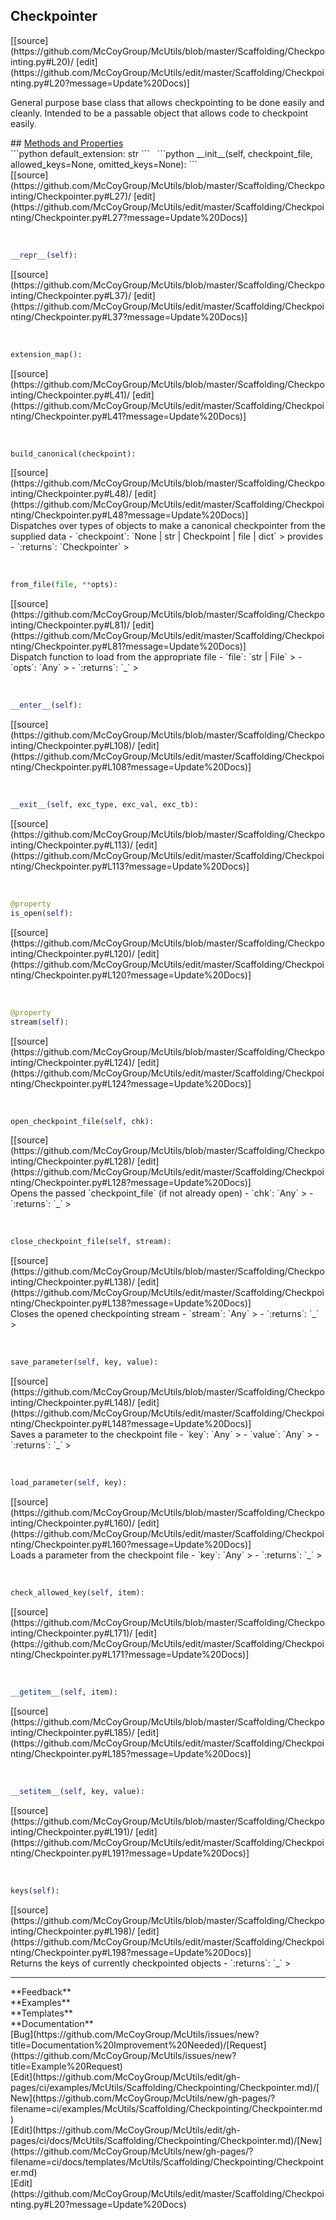 ## <a id="McUtils.Scaffolding.Checkpointing.Checkpointer">Checkpointer</a> 

<div class="docs-source-link" markdown="1">
[[source](https://github.com/McCoyGroup/McUtils/blob/master/Scaffolding/Checkpointing.py#L20)/
[edit](https://github.com/McCoyGroup/McUtils/edit/master/Scaffolding/Checkpointing.py#L20?message=Update%20Docs)]
</div>

General purpose base class that allows checkpointing to be done easily and cleanly.
Intended to be a passable object that allows code to checkpoint easily.







<div class="collapsible-section">
 <div class="collapsible-section collapsible-section-header" markdown="1">
## <a class="collapse-link" data-toggle="collapse" href="#methods" markdown="1"> Methods and Properties</a> <a class="float-right" data-toggle="collapse" href="#methods"><i class="fa fa-chevron-down"></i></a>
 </div>
 <div class="collapsible-section collapsible-section-body collapse show" id="methods" markdown="1">
 ```python
default_extension: str
```
<a id="McUtils.Scaffolding.Checkpointing.Checkpointer.__init__" class="docs-object-method">&nbsp;</a> 
```python
__init__(self, checkpoint_file, allowed_keys=None, omitted_keys=None): 
```
<div class="docs-source-link" markdown="1">
[[source](https://github.com/McCoyGroup/McUtils/blob/master/Scaffolding/Checkpointing/Checkpointer.py#L27)/
[edit](https://github.com/McCoyGroup/McUtils/edit/master/Scaffolding/Checkpointing/Checkpointer.py#L27?message=Update%20Docs)]
</div>


<a id="McUtils.Scaffolding.Checkpointing.Checkpointer.__repr__" class="docs-object-method">&nbsp;</a> 
```python
__repr__(self): 
```
<div class="docs-source-link" markdown="1">
[[source](https://github.com/McCoyGroup/McUtils/blob/master/Scaffolding/Checkpointing/Checkpointer.py#L37)/
[edit](https://github.com/McCoyGroup/McUtils/edit/master/Scaffolding/Checkpointing/Checkpointer.py#L37?message=Update%20Docs)]
</div>


<a id="McUtils.Scaffolding.Checkpointing.Checkpointer.extension_map" class="docs-object-method">&nbsp;</a> 
```python
extension_map(): 
```
<div class="docs-source-link" markdown="1">
[[source](https://github.com/McCoyGroup/McUtils/blob/master/Scaffolding/Checkpointing/Checkpointer.py#L41)/
[edit](https://github.com/McCoyGroup/McUtils/edit/master/Scaffolding/Checkpointing/Checkpointer.py#L41?message=Update%20Docs)]
</div>


<a id="McUtils.Scaffolding.Checkpointing.Checkpointer.build_canonical" class="docs-object-method">&nbsp;</a> 
```python
build_canonical(checkpoint): 
```
<div class="docs-source-link" markdown="1">
[[source](https://github.com/McCoyGroup/McUtils/blob/master/Scaffolding/Checkpointing/Checkpointer.py#L48)/
[edit](https://github.com/McCoyGroup/McUtils/edit/master/Scaffolding/Checkpointing/Checkpointer.py#L48?message=Update%20Docs)]
</div>
Dispatches over types of objects to make a canonical checkpointer
from the supplied data
  - `checkpoint`: `None | str | Checkpoint | file | dict`
    > provides
  - `:returns`: `Checkpointer`
    >


<a id="McUtils.Scaffolding.Checkpointing.Checkpointer.from_file" class="docs-object-method">&nbsp;</a> 
```python
from_file(file, **opts): 
```
<div class="docs-source-link" markdown="1">
[[source](https://github.com/McCoyGroup/McUtils/blob/master/Scaffolding/Checkpointing/Checkpointer.py#L81)/
[edit](https://github.com/McCoyGroup/McUtils/edit/master/Scaffolding/Checkpointing/Checkpointer.py#L81?message=Update%20Docs)]
</div>
Dispatch function to load from the appropriate file
  - `file`: `str | File`
    > 
  - `opts`: `Any`
    > 
  - `:returns`: `_`
    >


<a id="McUtils.Scaffolding.Checkpointing.Checkpointer.__enter__" class="docs-object-method">&nbsp;</a> 
```python
__enter__(self): 
```
<div class="docs-source-link" markdown="1">
[[source](https://github.com/McCoyGroup/McUtils/blob/master/Scaffolding/Checkpointing/Checkpointer.py#L108)/
[edit](https://github.com/McCoyGroup/McUtils/edit/master/Scaffolding/Checkpointing/Checkpointer.py#L108?message=Update%20Docs)]
</div>


<a id="McUtils.Scaffolding.Checkpointing.Checkpointer.__exit__" class="docs-object-method">&nbsp;</a> 
```python
__exit__(self, exc_type, exc_val, exc_tb): 
```
<div class="docs-source-link" markdown="1">
[[source](https://github.com/McCoyGroup/McUtils/blob/master/Scaffolding/Checkpointing/Checkpointer.py#L113)/
[edit](https://github.com/McCoyGroup/McUtils/edit/master/Scaffolding/Checkpointing/Checkpointer.py#L113?message=Update%20Docs)]
</div>


<a id="McUtils.Scaffolding.Checkpointing.Checkpointer.is_open" class="docs-object-method">&nbsp;</a> 
```python
@property
is_open(self): 
```
<div class="docs-source-link" markdown="1">
[[source](https://github.com/McCoyGroup/McUtils/blob/master/Scaffolding/Checkpointing/Checkpointer.py#L120)/
[edit](https://github.com/McCoyGroup/McUtils/edit/master/Scaffolding/Checkpointing/Checkpointer.py#L120?message=Update%20Docs)]
</div>


<a id="McUtils.Scaffolding.Checkpointing.Checkpointer.stream" class="docs-object-method">&nbsp;</a> 
```python
@property
stream(self): 
```
<div class="docs-source-link" markdown="1">
[[source](https://github.com/McCoyGroup/McUtils/blob/master/Scaffolding/Checkpointing/Checkpointer.py#L124)/
[edit](https://github.com/McCoyGroup/McUtils/edit/master/Scaffolding/Checkpointing/Checkpointer.py#L124?message=Update%20Docs)]
</div>


<a id="McUtils.Scaffolding.Checkpointing.Checkpointer.open_checkpoint_file" class="docs-object-method">&nbsp;</a> 
```python
open_checkpoint_file(self, chk): 
```
<div class="docs-source-link" markdown="1">
[[source](https://github.com/McCoyGroup/McUtils/blob/master/Scaffolding/Checkpointing/Checkpointer.py#L128)/
[edit](https://github.com/McCoyGroup/McUtils/edit/master/Scaffolding/Checkpointing/Checkpointer.py#L128?message=Update%20Docs)]
</div>
Opens the passed `checkpoint_file` (if not already open)
  - `chk`: `Any`
    > 
  - `:returns`: `_`
    >


<a id="McUtils.Scaffolding.Checkpointing.Checkpointer.close_checkpoint_file" class="docs-object-method">&nbsp;</a> 
```python
close_checkpoint_file(self, stream): 
```
<div class="docs-source-link" markdown="1">
[[source](https://github.com/McCoyGroup/McUtils/blob/master/Scaffolding/Checkpointing/Checkpointer.py#L138)/
[edit](https://github.com/McCoyGroup/McUtils/edit/master/Scaffolding/Checkpointing/Checkpointer.py#L138?message=Update%20Docs)]
</div>
Closes the opened checkpointing stream
  - `stream`: `Any`
    > 
  - `:returns`: `_`
    >


<a id="McUtils.Scaffolding.Checkpointing.Checkpointer.save_parameter" class="docs-object-method">&nbsp;</a> 
```python
save_parameter(self, key, value): 
```
<div class="docs-source-link" markdown="1">
[[source](https://github.com/McCoyGroup/McUtils/blob/master/Scaffolding/Checkpointing/Checkpointer.py#L148)/
[edit](https://github.com/McCoyGroup/McUtils/edit/master/Scaffolding/Checkpointing/Checkpointer.py#L148?message=Update%20Docs)]
</div>
Saves a parameter to the checkpoint file
  - `key`: `Any`
    > 
  - `value`: `Any`
    > 
  - `:returns`: `_`
    >


<a id="McUtils.Scaffolding.Checkpointing.Checkpointer.load_parameter" class="docs-object-method">&nbsp;</a> 
```python
load_parameter(self, key): 
```
<div class="docs-source-link" markdown="1">
[[source](https://github.com/McCoyGroup/McUtils/blob/master/Scaffolding/Checkpointing/Checkpointer.py#L160)/
[edit](https://github.com/McCoyGroup/McUtils/edit/master/Scaffolding/Checkpointing/Checkpointer.py#L160?message=Update%20Docs)]
</div>
Loads a parameter from the checkpoint file
  - `key`: `Any`
    > 
  - `:returns`: `_`
    >


<a id="McUtils.Scaffolding.Checkpointing.Checkpointer.check_allowed_key" class="docs-object-method">&nbsp;</a> 
```python
check_allowed_key(self, item): 
```
<div class="docs-source-link" markdown="1">
[[source](https://github.com/McCoyGroup/McUtils/blob/master/Scaffolding/Checkpointing/Checkpointer.py#L171)/
[edit](https://github.com/McCoyGroup/McUtils/edit/master/Scaffolding/Checkpointing/Checkpointer.py#L171?message=Update%20Docs)]
</div>


<a id="McUtils.Scaffolding.Checkpointing.Checkpointer.__getitem__" class="docs-object-method">&nbsp;</a> 
```python
__getitem__(self, item): 
```
<div class="docs-source-link" markdown="1">
[[source](https://github.com/McCoyGroup/McUtils/blob/master/Scaffolding/Checkpointing/Checkpointer.py#L185)/
[edit](https://github.com/McCoyGroup/McUtils/edit/master/Scaffolding/Checkpointing/Checkpointer.py#L185?message=Update%20Docs)]
</div>


<a id="McUtils.Scaffolding.Checkpointing.Checkpointer.__setitem__" class="docs-object-method">&nbsp;</a> 
```python
__setitem__(self, key, value): 
```
<div class="docs-source-link" markdown="1">
[[source](https://github.com/McCoyGroup/McUtils/blob/master/Scaffolding/Checkpointing/Checkpointer.py#L191)/
[edit](https://github.com/McCoyGroup/McUtils/edit/master/Scaffolding/Checkpointing/Checkpointer.py#L191?message=Update%20Docs)]
</div>


<a id="McUtils.Scaffolding.Checkpointing.Checkpointer.keys" class="docs-object-method">&nbsp;</a> 
```python
keys(self): 
```
<div class="docs-source-link" markdown="1">
[[source](https://github.com/McCoyGroup/McUtils/blob/master/Scaffolding/Checkpointing/Checkpointer.py#L198)/
[edit](https://github.com/McCoyGroup/McUtils/edit/master/Scaffolding/Checkpointing/Checkpointer.py#L198?message=Update%20Docs)]
</div>
Returns the keys of currently checkpointed
objects
  - `:returns`: `_`
    >
 </div>
</div>












---


<div markdown="1" class="text-secondary">
<div class="container">
  <div class="row">
   <div class="col" markdown="1">
**Feedback**   
</div>
   <div class="col" markdown="1">
**Examples**   
</div>
   <div class="col" markdown="1">
**Templates**   
</div>
   <div class="col" markdown="1">
**Documentation**   
</div>
   <div class="col" markdown="1">
   
</div>
   <div class="col" markdown="1">
   
</div>
   <div class="col" markdown="1">
   
</div>
</div>
  <div class="row">
   <div class="col" markdown="1">
[Bug](https://github.com/McCoyGroup/McUtils/issues/new?title=Documentation%20Improvement%20Needed)/[Request](https://github.com/McCoyGroup/McUtils/issues/new?title=Example%20Request)   
</div>
   <div class="col" markdown="1">
[Edit](https://github.com/McCoyGroup/McUtils/edit/gh-pages/ci/examples/McUtils/Scaffolding/Checkpointing/Checkpointer.md)/[New](https://github.com/McCoyGroup/McUtils/new/gh-pages/?filename=ci/examples/McUtils/Scaffolding/Checkpointing/Checkpointer.md)   
</div>
   <div class="col" markdown="1">
[Edit](https://github.com/McCoyGroup/McUtils/edit/gh-pages/ci/docs/McUtils/Scaffolding/Checkpointing/Checkpointer.md)/[New](https://github.com/McCoyGroup/McUtils/new/gh-pages/?filename=ci/docs/templates/McUtils/Scaffolding/Checkpointing/Checkpointer.md)   
</div>
   <div class="col" markdown="1">
[Edit](https://github.com/McCoyGroup/McUtils/edit/master/Scaffolding/Checkpointing.py#L20?message=Update%20Docs)   
</div>
   <div class="col" markdown="1">
   
</div>
   <div class="col" markdown="1">
   
</div>
   <div class="col" markdown="1">
   
</div>
</div>
</div>
</div>